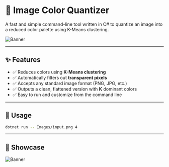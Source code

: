 ﻿# 🎨 Image Color Quantizer

A fast and simple command-line tool written in C# to quantize an image into a reduced color palette using K-Means clustering.

![Banner](./ReadMeImages/CowBanner.png)

---

## ✨ Features

- ✅ Reduces colors using **K-Means clustering**
- ✅ Automatically filters out **transparent pixels**
- ✅ Accepts any standard image format (PNG, JPG, etc.)
- ✅ Outputs a clean, flattened version with **K** dominant colors
- ✅ Easy to run and customize from the command line

---

## 🚀 Usage

```bash
dotnet run -- Images/input.png 4
```

---
## 📸 Showcase

![Banner](./ReadMeImages/BirdShowcase.png)
